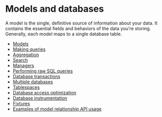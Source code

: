 # Models and databases

A model is the single, definitive source of information about your data. It
contains the essential fields and behaviors of the data you’re storing.
Generally, each model maps to a single database table.

* [Models](models.md)
* [Making queries](queries.md)
* [Aggregation](aggregation.md)
* [Search](search.md)
* [Managers](managers.md)
* [Performing raw SQL queries](sql.md)
* [Database transactions](transactions.md)
* [Multiple databases](multi-db.md)
* [Tablespaces](tablespaces.md)
* [Database access optimization](optimization.md)
* [Database instrumentation](instrumentation.md)
* [Fixtures](fixtures.md)
* [Examples of model relationship API usage](examples/index.md)
